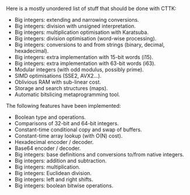 Here is a mostly unordered list of stuff that should be done with
CTTK:

  - Big integers: extending and narrowing conversions.
  - Big integers: division with unsigned interpretation.
  - Big integers: multiplication optimisation with Karatsuba.
  - Big integers: division optimisation (word-wise processing).
  - Big integers: conversions to and from strings (binary, decimal,
    hexadecimal).
  - Big integers: extra implementation with 15-bit words (i15).
  - Big integers: extra implementation with 63-bit words (i63).
  - Modular integers (with odd modulus, possibly prime).
  - SIMD optimisations (SSE2, AVX2...).
  - Oblivious RAM with sub-linear cost.
  - Storage and search structures (maps).
  - Automatic bitslicing metaprogramming tool.

The following features have been implemented:

  - Boolean type and operations.
  - Comparisons of 32-bit and 64-bit integers.
  - Constant-time conditional copy and swap of buffers.
  - Constant-time array lookup (with O(N) cost).
  - Hexadecimal encoder / decoder.
  - Base64 encoder / decoder.
  - Big integers: base definitions and conversions to/from native
    integers.
  - Big integers: addition and subtraction.
  - Big integers: multiplication.
  - Big integers: Euclidean division.
  - Big integers: left and right shifts.
  - Big integers: boolean bitwise operations.
